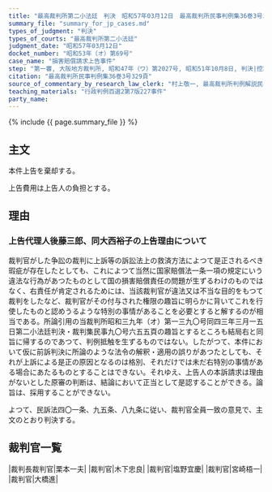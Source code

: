 ```yaml
---
title: "最高裁判所第二小法廷　判決　昭和57年03月12日　最高裁判所民事判例集36巻3号329頁"
summary_file: "summary_for_jp_cases.md"
types_of_judgment: "判決"
types_of_courts: "最高裁判所第二小法廷"
judgment_date: "昭和57年03月12日"
docket_number: "昭和53年（オ）第69号"
case_name: "損害賠償請求上告事件"
step: "第一審, 大阪地方裁判所, 昭和47年（ワ）第2027号, 昭和51年10月8日, 判決|控訴審, 大阪高等裁判所, 昭和51年（ネ）第1939号, 昭和52年9月29日, 判決"
citation: "最高裁判所民事判例集36巻3号329頁"
source_of_commentary_by_research_law_clerk: "村上敬一, 最高裁判所判例解説民事篇昭和57年度200頁"
teaching_materials: "行政判例百選2第7版227事件"
party_name:
---
```




{% include {{ page.summary_file }}  %}






## 主文



本件上告を棄却する。

上告費用は上告人の負担とする。





## 理由



### 上告代理人後藤三郎、同大西裕子の上告理由について

裁判官がした争訟の裁判に上訴等の訴訟法上の救済方法によつて是正されるべき瑕疵が存在したとしても、これによつて当然に国家賠償法一条一項の規定にいう違法な行為があつたものとして国の損害賠償責任の問題が生ずるわけのものではなく、右責任が肯定されるためには、当該裁判官が違法又は不当な目的をもつて裁判をしたなど、裁判官がその付与された権限の趣旨に明らかに背いてこれを行使したものと認めうるような特別の事情があることを必要とすると解するのが相当である。所論引用の当裁判所昭和三九年（オ）第一三九〇号同四三年三月一五日第二小法廷判決・裁判集民事九〇号六五五頁の趣旨とするところも結局右と同旨に帰するのであつて、判例抵触を生ずるものではない。したがつて、本件において仮に前訴判決に所論のような法令の解釈・適用の誤りがあつたとしても、それが上訴による是正の原因となるのは格別、それだけでは未だ右特別の事情がある場合にあたるものとすることはできない。それゆえ、上告人の本訴請求は理由がないとした原審の判断は、結論において正当として是認することができる。論旨は、採用することができない。

よつて、民訴法四〇一条、九五条、八九条に従い、裁判官全員一致の意見で、主文のとおり判決する。

## 裁判官一覧

|裁判長裁判官|栗本一夫|
|裁判官|木下忠良|
|裁判官|塩野宜慶|
|裁判官|宮崎梧一|
|裁判官|大橋進|

